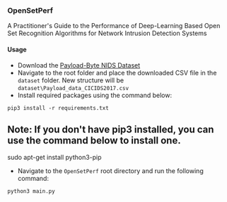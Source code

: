 ### OpenSetPerf
A Practitioner's Guide to the Performance of Deep-Learning Based Open Set Recognition Algorithms for Network Intrusion Detection Systems
#### Usage
- Download the [Payload-Byte NIDS Dataset](https://github.com/Yasir-ali-farrukh/Payload-Byte/tree/main/Data) 
- Navigate to the root folder and place the downloaded CSV file in the `dataset` folder. New structure will be `dataset\Payload_data_CICIDS2017.csv`
- Install required packages using the command below:
```
pip3 install -r requirements.txt
```
## Note: If you don't have pip3 installed, you can use the command below to install one.
sudo apt-get install python3-pip
- Navigate to the `OpenSetPerf` root directory and run the following command:
```
python3 main.py
```
